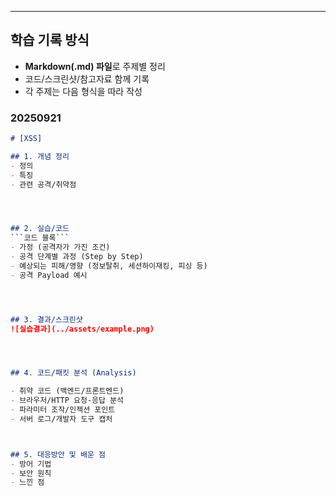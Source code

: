 
---

## 학습 기록 방식
- **Markdown(.md) 파일**로 주제별 정리
- 코드/스크린샷/참고자료 함께 기록
- 각 주제는 다음 형식을 따라 작성

### 20250921
```markdown
# [XSS]

## 1. 개념 정리
- 정의
- 특징
- 관련 공격/취약점




## 2. 실습/코드
```코드 블록```
- 가정 (공격자가 가진 조건)
- 공격 단계별 과정 (Step by Step)
- 예상되는 피해/영향 (정보탈취, 세션하이재킹, 피싱 등)
- 공격 Payload 예시




## 3. 결과/스크린샷
![실습결과](../assets/example.png)




## 4. 코드/패킷 분석 (Analysis)

- 취약 코드 (백엔드/프론트엔드)
- 브라우저/HTTP 요청-응답 분석
- 파라미터 조작/인젝션 포인트
- 서버 로그/개발자 도구 캡처



## 5. 대응방안 및 배운 점
- 방어 기법
- 보안 원칙
- 느낀 점
